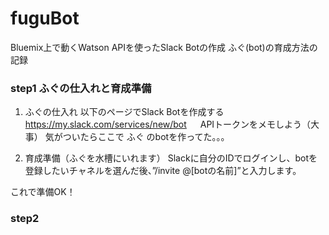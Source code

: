 # fuguBot
Bluemix上で動くWatson APIを使ったSlack Botの作成
ふぐ(bot)の育成方法の記録

### step1 ふぐの仕入れと育成準備
1. ふぐの仕入れ
以下のページでSlack Botを作成する
https://my.slack.com/services/new/bot
　
APIトークンをメモしよう（大事）
気がついたらここで ふぐ のbotを作ってた。。。

2. 育成準備（ふぐを水槽にいれます）
Slackに自分のIDでログインし、botを登録したいチャネルを選んだ後、”/invite @[botの名前]”と入力します。

これで準備OK！  

### step2
